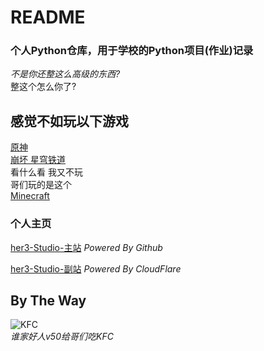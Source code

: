 # README 
### 个人Python仓库，用于学校的Python项目(作业)记录
*不是你还整这么高级的东西?* <br/>
整这个怎么你了?
## 感觉不如玩以下游戏
[原神](https://ys.mihoyo.com/cloud/#/)
<br/>
[崩坏 星穹铁道](https://sr.mihoyo.com/cloud/)
<br/>
看什么看 我又不玩
<br/>
哥们玩的是这个
<br/>
[Minecraft](https://minecraft.net/)
<br/>

### 个人主页
[her3-Studio-主站](https://g.her3.asia/) *Powered By Github*
 <br/>

[her3-Studio-副站](https://zhou-hack-github-io.pages.dev/) *Powered By CloudFlare*
<br/>

## By The Way
![KFC](https://www.kfc.com.cn/kfccda/ImgFile/170113/180112_892890.jpg) <br/>
*谁家好人v50给哥们吃KFC*